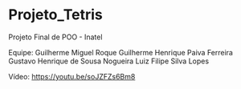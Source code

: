 # Projeto_Tetris

Projeto Final de POO - Inatel

Equipe:
Guilherme Miguel Roque
Guilherme Henrique Paiva Ferreira
Gustavo Henrique de Sousa Nogueira
Luiz Filipe Silva Lopes

Vídeo: https://youtu.be/soJZFZs6Bm8
